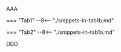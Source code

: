 AAA

=== "Tab1"
    --8<-- "./snippets-in-tab1b.md"

=== "Tab2"
    --8<-- "./snippets-in-tab1a.md"

DDD
